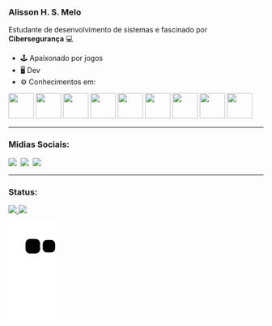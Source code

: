 ### Alisson H. S. Melo  

Estudante de desenvolvimento de sistemas e fascinado por **Cibersegurança** 💻

- 🕹 Apaixonado por jogos
- 🖥 Dev
- ⚙ Conhecimentos em: 
<div style="display: inline">
  <img width="50" height="50" src="https://cdn.jsdelivr.net/gh/devicons/devicon/icons/arduino/arduino-original-wordmark.svg" />
  <img width="50" height="50" src="https://cdn.jsdelivr.net/gh/devicons/devicon/icons/c/c-original.svg" />  
  <img width="50" height="50" src="https://cdn.jsdelivr.net/gh/devicons/devicon/icons/cplusplus/cplusplus-original.svg" />
  <img width="50" height="50" src="https://cdn.jsdelivr.net/gh/devicons/devicon/icons/css3/css3-original.svg" />
  <img width="50" height="50" src="https://cdn.jsdelivr.net/gh/devicons/devicon/icons/html5/html5-original.svg" />
  <img width="50" height="50" src="https://cdn.jsdelivr.net/gh/devicons/devicon/icons/javascript/javascript-original.svg" />
  <img width="50" height="50" src="https://cdn.jsdelivr.net/gh/devicons/devicon/icons/php/php-original.svg" />
  <img width="50" height="50" src="https://cdn.jsdelivr.net/gh/devicons/devicon/icons/mysql/mysql-original-wordmark.svg" />
  <img width="50" height="50" src="https://cdn.jsdelivr.net/gh/devicons/devicon/icons/python/python-original.svg" />
</div>
<hr>
<div>
<h3>Midias Sociais:</h3>
<a href="https://www.linkedin.com/in/alissonhsmelo"><img src="https://img.shields.io/badge/linkedin-%230077B5.svg?style=for-the-badge&logo=linkedin&logoColor=white"></a>&nbsp
<a href="https://www.instagram.com/alisson.hsm/"><img src="https://img.shields.io/badge/Instagram-%23E4405F.svg?style=for-the-badge&logo=Instagram&logoColor=white"></a>&nbsp
<a href="https://steamcommunity.com/profiles/76561198326432091/"><img src="https://img.shields.io/badge/steam-%23000000.svg?style=for-the-badge&logo=steam&logoColor=white"></a>
</div>
<hr>
<div>
<h3>Status:</h3>
<a href="https://github.com/Almelo134">

<img height="180em" src='https://github-readme-stats.vercel.app/api?username=Almelo134&show_icons=true&theme=radical&'/>
<img height="180em" src="https://github-readme-stats.vercel.app/api/top-langs/?username=Almelo134&layout=compact&langs_count=7&theme=radical"/>

</div>
  
![snake gif](https://github.com/Almelo134/Almelo134/blob/output/github-contribution-grid-snake.svg)
